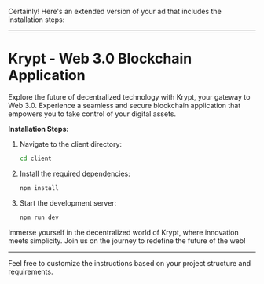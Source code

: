 Certainly! Here's an extended version of your ad that includes the installation steps:

---

# Krypt - Web 3.0 Blockchain Application

Explore the future of decentralized technology with Krypt, your gateway to Web 3.0. Experience a seamless and secure blockchain application that empowers you to take control of your digital assets.

**Installation Steps:**


1. Navigate to the client directory:
   ```bash
   cd client
   ```

2. Install the required dependencies:
   ```bash
   npm install
   ```

3. Start the development server:
   ```bash
   npm run dev
   ```

Immerse yourself in the decentralized world of Krypt, where innovation meets simplicity. Join us on the journey to redefine the future of the web!

---

Feel free to customize the instructions based on your project structure and requirements.

